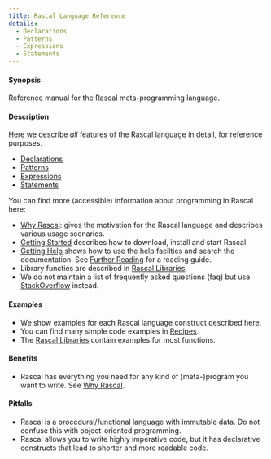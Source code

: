 ```yaml
---
title: Rascal Language Reference
details:
  - Declarations
  - Patterns
  - Expressions
  - Statements
---
```


#### Synopsis

Reference manual for the Rascal meta-programming language. 

#### Description

Here we describe _all_ features of the Rascal language in detail, for reference purposes.

* [Declarations](../Rascal/Declarations)
* [Patterns](../Rascal/Patterns)
* [Expressions](../Rascal/Expressions)
* [Statements](../Rascal/Statements)

You can find more (accessible) information about programming in Rascal here:

*  [Why Rascal](../WhyRascal//): gives the motivation for the Rascal language and describes various usage scenarios.
*  [Getting Started](../GettingStarted//) describes how to download, install and start Rascal.
*  [Getting Help](../GettingHelp//) shows how to use the help facilties and search the documentation. 
   See [Further Reading](../GettingHelp/FurtherReading/) for a reading guide.
*  Library functies are described in [Rascal Libraries](../Library/lang/rascal/tutor/examples/Test/Libraries/).
*  We do not maintain a list of frequently asked questions (faq) but 
   use [StackOverflow](http://stackoverflow.com/questions/tagged/rascal) instead.

#### Examples

*  We show examples for each Rascal language construct described here.
*  You can find many simple code examples in [Recipes](../Recipes//). 
*  The [Rascal Libraries](../Library/lang/rascal/tutor/examples/Test/Libraries/) contain examples for most functions. 

#### Benefits

*  Rascal has everything you need for any kind of (meta-)program you want to write. See [Why Rascal](../WhyRascal//).

#### Pitfalls

*  Rascal is a procedural/functional language with immutable data. Do not confuse this with object-oriented programming.
*  Rascal allows you to write highly imperative code, but it has declarative constructs that lead to shorter and more readable code.

